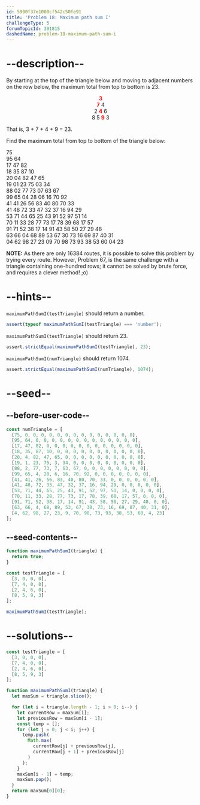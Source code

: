 ```yaml
---
id: 5900f37e1000cf542c50fe91
title: 'Problem 18: Maximum path sum I'
challengeType: 5
forumTopicId: 301815
dashedName: problem-18-maximum-path-sum-i
---
```


# --description--

By starting at the top of the triangle below and moving to adjacent numbers on the row below, the maximum total from top to bottom is 23.

<span style='display: block; text-align: center;'>
  <strong style='color: red;'>3</strong><br>
  <strong style='color: red;'>7</strong> 4<br>
  2 <strong style='color: red;'>4</strong> 6<br>
  8 5 <strong style='color: red;'>9</strong> 3
</span>

That is, 3 + 7 + 4 + 9 = 23.

Find the maximum total from top to bottom of the triangle below:

75  
95 64  
17 47 82  
18 35 87 10  
20 04 82 47 65  
19 01 23 75 03 34  
88 02 77 73 07 63 67  
99 65 04 28 06 16 70 92  
41 41 26 56 83 40 80 70 33  
41 48 72 33 47 32 37 16 94 29  
53 71 44 65 25 43 91 52 97 51 14  
70 11 33 28 77 73 17 78 39 68 17 57  
91 71 52 38 17 14 91 43 58 50 27 29 48  
63 66 04 68 89 53 67 30 73 16 69 87 40 31  
04 62 98 27 23 09 70 98 73 93 38 53 60 04 23

**NOTE:** As there are only 16384 routes, it is possible to solve this problem by trying every route. However, Problem 67, is the same challenge with a triangle containing one-hundred rows; it cannot be solved by brute force, and requires a clever method! ;o)

# --hints--

`maximumPathSumI(testTriangle)` should return a number.

```js
assert(typeof maximumPathSumI(testTriangle) === 'number');
```

`maximumPathSumI(testTriangle)` should return 23.

```js
assert.strictEqual(maximumPathSumI(testTriangle), 23);
```

`maximumPathSumI(numTriangle)` should return 1074.

```js
assert.strictEqual(maximumPathSumI(numTriangle), 1074);
```

# --seed--

## --before-user-code--

```js
const numTriangle = [
  [75, 0, 0, 0, 0, 0, 0, 0, 0, 0, 0, 0, 0, 0, 0],
  [95, 64, 0, 0, 0, 0, 0, 0, 0, 0, 0, 0, 0, 0, 0],
  [17, 47, 82, 0, 0, 0, 0, 0, 0, 0, 0, 0, 0, 0, 0],
  [18, 35, 87, 10, 0, 0, 0, 0, 0, 0, 0, 0, 0, 0, 0],
  [20, 4, 82, 47, 65, 0, 0, 0, 0, 0, 0, 0, 0, 0, 0],
  [19, 1, 23, 75, 3, 34, 0, 0, 0, 0, 0, 0, 0, 0, 0],
  [88, 2, 77, 73, 7, 63, 67, 0, 0, 0, 0, 0, 0, 0, 0],
  [99, 65, 4, 28, 6, 16, 70, 92, 0, 0, 0, 0, 0, 0, 0],
  [41, 41, 26, 56, 83, 40, 80, 70, 33, 0, 0, 0, 0, 0, 0],
  [41, 48, 72, 33, 47, 32, 37, 16, 94, 29, 0, 0, 0, 0, 0],
  [53, 71, 44, 65, 25, 43, 91, 52, 97, 51, 14, 0, 0, 0, 0],
  [70, 11, 33, 28, 77, 73, 17, 78, 39, 68, 17, 57, 0, 0, 0],
  [91, 71, 52, 38, 17, 14, 91, 43, 58, 50, 27, 29, 48, 0, 0],
  [63, 66, 4, 68, 89, 53, 67, 30, 73, 16, 69, 87, 40, 31, 0],
  [4, 62, 98, 27, 23, 9, 70, 98, 73, 93, 38, 53, 60, 4, 23]
];
```

## --seed-contents--

```js
function maximumPathSumI(triangle) {
  return true;
}

const testTriangle = [
  [3, 0, 0, 0],
  [7, 4, 0, 0],
  [2, 4, 6, 0],
  [8, 5, 9, 3]
];

maximumPathSumI(testTriangle);
```

# --solutions--

```js
const testTriangle = [
  [3, 0, 0, 0],
  [7, 4, 0, 0],
  [2, 4, 6, 0],
  [8, 5, 9, 3]
];

function maximumPathSumI(triangle) {
  let maxSum = triangle.slice();

  for (let i = triangle.length - 1; i > 0; i--) {
    let currentRow = maxSum[i];
    let previousRow = maxSum[i - 1];
    const temp = [];
    for (let j = 0; j < i; j++) {
      temp.push(
        Math.max(
          currentRow[j] + previousRow[j],
          currentRow[j + 1] + previousRow[j]
        )
      );
    }
    maxSum[i - 1] = temp;
    maxSum.pop();
  }
  return maxSum[0][0];
}
```
